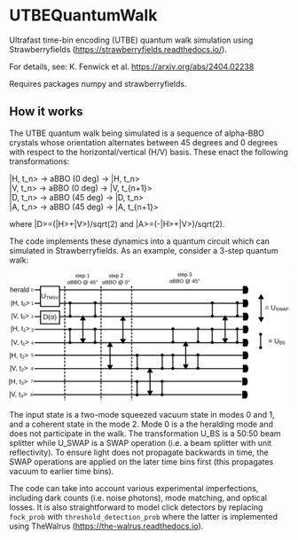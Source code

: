 # UTBEQuantumWalk
Ultrafast time-bin encoding (UTBE) quantum walk simulation using Strawberryfields (https://strawberryfields.readthedocs.io/).

For details, see: K. Fenwick et al. https://arxiv.org/abs/2404.02238

Requires packages numpy and strawberryfields.

## How it works

The UTBE quantum walk being simulated is a sequence of alpha-BBO crystals whose orientation alternates between 45 degrees and 0 degrees with respect to the horizontal/vertical (H/V) basis. These enact the following transformations:

|H, t_n> -> aBBO (0 deg) -> |H, t_n> <br>
|V, t_n> -> aBBO (0 deg) -> |V, t_{n+1}> <br>
|D, t_n> -> aBBO (45 deg) -> |D, t_n> <br>
|A, t_n> -> aBBO (45 deg) -> |A, t_{n+1}> <br>

where |D>=(|H>+|V>)/sqrt(2) and |A>=(-|H>+|V>)/sqrt(2).

The code implements these dynamics into a quantum circuit which can simulated in Strawberryfields. As an example, consider a 3-step quantum walk:

<img src="graph_v2.svg"/>

The input state is a two-mode squeezed vacuum state in modes 0 and 1, and a coherent state in the mode 2. Mode 0 is a the heralding mode and does not participate in the walk. The transformation U_BS is a 50:50 beam splitter while U_SWAP is a SWAP operation (i.e. a beam splitter with unit reflectivity). To ensure light does not propagate backwards in time, the SWAP operations are applied on the later time bins first (this propagates vacuum to earlier time bins).

The code can take into account various experimental imperfections, including dark counts (i.e. noise photons), mode matching, and optical losses. It is also straightforward to model click detectors by replacing `fock_prob` with `threshold_detection_prob` where the latter is implemented using TheWalrus (https://the-walrus.readthedocs.io).
